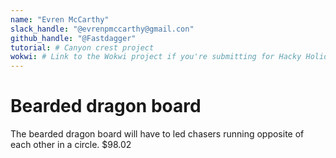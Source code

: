 ```yaml
---
name: "Evren McCarthy"
slack_handle: "@evrenpmccarthy@gmail.con"
github_handle: "@Fastdagger"
tutorial: # Canyon crest project
wokwi: # Link to the Wokwi project if you're submitting for Hacky Holidays
---
```


# Bearded dragon board

<!-- Describe your board in 2-3 sentences. What are you making? What will it do? --> The bearded dragon board will have to led chasers running opposite of each other in a circle.

<!-- How much is it going to cost? -->$98.02

<!-- Tell us a little bit about your design process. What were some challenges? What helped? ***Totally optional*** -->
